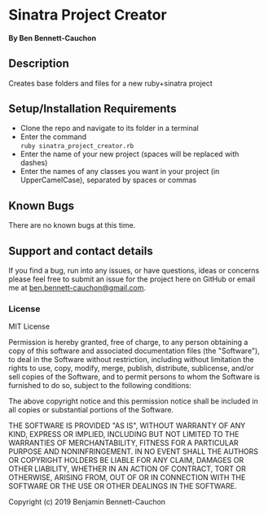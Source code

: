 # Sinatra Project Creator

#### By Ben Bennett-Cauchon

## Description

Creates base folders and files for a new ruby+sinatra project

## Setup/Installation Requirements

* Clone the repo and navigate to its folder in a terminal
* Enter the command<br>
`ruby sinatra_project_creator.rb`
* Enter the name of your new project (spaces will be replaced with dashes)
* Enter the names of any classes you want in your project (in UpperCamelCase), separated by spaces or commas

## Known Bugs

There are no known bugs at this time.

## Support and contact details

If you find a bug, run into any issues, or have questions, ideas or concerns please feel free to submit an issue for the project here on GitHub or email me at ben.bennett-cauchon@gmail.com.

### License

MIT License

Permission is hereby granted, free of charge, to any person obtaining a copy of this software and associated documentation files (the "Software"), to deal in the Software without restriction, including without limitation the rights to use, copy, modify, merge, publish, distribute, sublicense, and/or sell copies of the Software, and to permit persons to whom the Software is furnished to do so, subject to the following conditions:

The above copyright notice and this permission notice shall be included in all copies or substantial portions of the Software.

THE SOFTWARE IS PROVIDED "AS IS", WITHOUT WARRANTY OF ANY KIND, EXPRESS OR IMPLIED, INCLUDING BUT NOT LIMITED TO THE WARRANTIES OF MERCHANTABILITY, FITNESS FOR A PARTICULAR PURPOSE AND NONINFRINGEMENT. IN NO EVENT SHALL THE AUTHORS OR COPYRIGHT HOLDERS BE LIABLE FOR ANY CLAIM, DAMAGES OR OTHER LIABILITY, WHETHER IN AN ACTION OF CONTRACT, TORT OR OTHERWISE, ARISING FROM, OUT OF OR IN CONNECTION WITH THE SOFTWARE OR THE USE OR OTHER DEALINGS IN THE SOFTWARE.

Copyright (c) 2019 Benjamin Bennett-Cauchon
